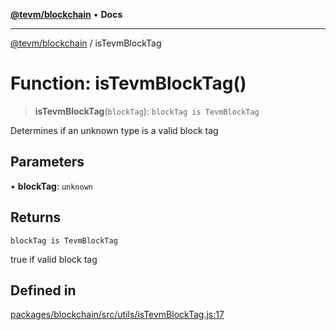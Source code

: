 [**@tevm/blockchain**](../README.md) • **Docs**

***

[@tevm/blockchain](../globals.md) / isTevmBlockTag

# Function: isTevmBlockTag()

> **isTevmBlockTag**(`blockTag`): `blockTag is TevmBlockTag`

Determines if an unknown type is a valid block tag

## Parameters

• **blockTag**: `unknown`

## Returns

`blockTag is TevmBlockTag`

true if valid block tag

## Defined in

[packages/blockchain/src/utils/isTevmBlockTag.js:17](https://github.com/evmts/tevm-monorepo/blob/main/packages/blockchain/src/utils/isTevmBlockTag.js#L17)
